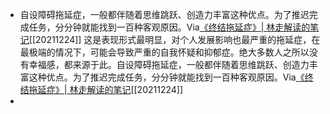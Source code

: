 - 自设障碍拖延症，一般都伴随着思维跳跃、创造力丰富这种优点。为了推迟完成任务，分分钟就能找到一百种客观原因。Via[《终结拖延症》| 林走解读的笔记](https://app.yinxiang.com/shard/s63/nl/13797828/773e3930-e6b9-4fb4-a4b5-08f247c97fa7/)[[20211224]] 这是表现形式最明显，对个人发展影响也最严重的拖延症，在最极端的情况下，可能会导致严重的自我怀疑和抑郁症。绝大多数人之所以没有幸福感，都来源于此。自设障碍拖延症，一般都伴随着思维跳跃、创造力丰富这种优点。为了推迟完成任务，分分钟就能找到一百种客观原因。Via[《终结拖延症》| 林走解读的笔记](https://app.yinxiang.com/shard/s63/nl/13797828/773e3930-e6b9-4fb4-a4b5-08f247c97fa7/)[[20211224]] 
- 
